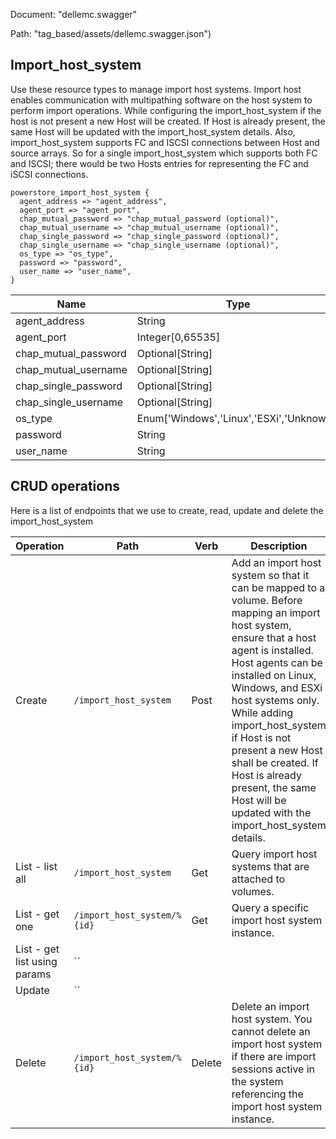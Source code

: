 Document: "dellemc.swagger"


Path: "tag_based/assets/dellemc.swagger.json")

## Import_host_system

Use these resource types to manage import host systems. Import host enables communication with multipathing software on the host system to perform import operations. While configuring the import_host_system if the host is not present a new Host will be created. If Host is already present, the same Host will be updated with the import_host_system details. Also, import_host_system supports FC and ISCSI connections between Host and source arrays. So for a single import_host_system which supports both FC and ISCSI; there would be two Hosts entries for representing the FC and iSCSI connections.

```puppet
powerstore_import_host_system {
  agent_address => "agent_address",
  agent_port => "agent_port",
  chap_mutual_password => "chap_mutual_password (optional)",
  chap_mutual_username => "chap_mutual_username (optional)",
  chap_single_password => "chap_single_password (optional)",
  chap_single_username => "chap_single_username (optional)",
  os_type => "os_type",
  password => "password",
  user_name => "user_name",
}
```

| Name        | Type           | Required       |
| ------------- | ------------- | ------------- |
|agent_address | String | true |
|agent_port | Integer[0,65535] | true |
|chap_mutual_password | Optional[String] | false |
|chap_mutual_username | Optional[String] | false |
|chap_single_password | Optional[String] | false |
|chap_single_username | Optional[String] | false |
|os_type | Enum['Windows','Linux','ESXi','Unknown'] | true |
|password | String | true |
|user_name | String | true |



## CRUD operations

Here is a list of endpoints that we use to create, read, update and delete the import_host_system

| Operation | Path | Verb | Description | OperationID |
| ------------- | ------------- | ------------- | ------------- | ------------- |
|Create|`/import_host_system`|Post|Add an import host system so that it can be mapped to a volume. Before mapping an import host system, ensure that a host agent is installed. Host agents can be installed on Linux, Windows, and ESXi host systems only.  While adding import_host_system if Host is not present a new Host shall be created. If Host is already present, the same Host will be updated with the import_host_system details.|import_host_system_create|
|List - list all|`/import_host_system`|Get|Query import host systems that are attached to volumes.|import_host_system_collection_query|
|List - get one|`/import_host_system/%{id}`|Get|Query a specific import host system instance.|import_host_system_instance_query|
|List - get list using params|``||||
|Update|``||||
|Delete|`/import_host_system/%{id}`|Delete|Delete an import host system. You cannot delete an import host system if there are import sessions active in the system referencing the import host system instance.|import_host_system_delete|
